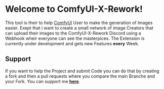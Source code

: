 # Welcome to ComfyUI-X-Rework!
This tool is their to help [ComfyUI](https://github.com/comfyanonymous/ComfyUI) User to make the generation of Images easier. Exept that i want to create a small network of image Creators that can upload their images to the ComfyUI-X-Rework Discord using a Webhook wheir everyone can see the masterpices. The Extension is currently under development and gets new Features **every** Week.

## Support ##
If you want to help the Project and submit Code you can do that by creating a fork and then a pull requests where you compare the main Branche and your Fork.
You can support me [**here**](https://ko-fi.com/blonicx).